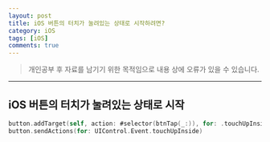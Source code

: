 ```yaml
---
layout: post
title: iOS 버튼의 터치가 눌려있는 상태로 시작하려면?
category: iOS
tags: [iOS]
comments: true
---
```


> 개인공부 후 자료를 남기기 위한 목적임으로 내용 상에 오류가 있을 수 있습니다.    

<hr>

## iOS 버튼의 터치가 눌려있는 상태로 시작


```swift
button.addTarget(self, action: #selector(btnTap(_:)), for: .touchUpInside)
button.sendActions(for: UIControl.Event.touchUpInside)
```
